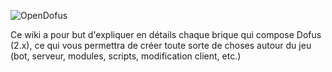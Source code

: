 ![OpenDofus](https://github.com/LuaxY/OpenDofus/blob/master/resources/OpenDofus.png)

Ce wiki a pour but d'expliquer en détails chaque brique qui compose Dofus (2.x), ce qui vous permettra de créer toute sorte de choses autour du jeu (bot, serveur, modules, scripts, modification client, etc.)